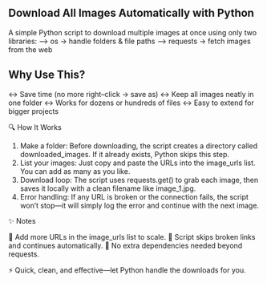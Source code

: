 ## Download All Images Automatically with Python

A simple Python script to download multiple images at once using only two libraries:
--> os → handle folders & file paths
--> requests → fetch images from the web

## Why Use This?

↔️ Save time (no more right–click → save as)
↔️ Keep all images neatly in one folder
↔️ Works for dozens or hundreds of files
↔️ Easy to extend for bigger projects

🔍 How It Works

1. Make a folder: Before downloading, the script creates a directory called downloaded_images. If it already exists, Python skips this step.
2. List your images: Just copy and paste the URLs into the image_urls list. You can add as many as you like.
3. Download loop: The script uses requests.get() to grab each image, then saves it locally with a clean filename like image_1.jpg.
4. Error handling: If any URL is broken or the connection fails, the script won’t stop—it will simply log the error and continue with the next image.

✨ Notes

📝 Add more URLs in the image_urls list to scale.
📝 Script skips broken links and continues automatically.
📝 No extra dependencies needed beyond requests.

⚡ Quick, clean, and effective—let Python handle the downloads for you.